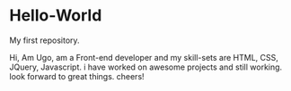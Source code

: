 # Hello-World
My first repository.


Hi,
Am Ugo, am a Front-end developer and my skill-sets are HTML, CSS, JQuery, Javascript. i have worked on awesome projects and still working. look forward to great things. cheers!
